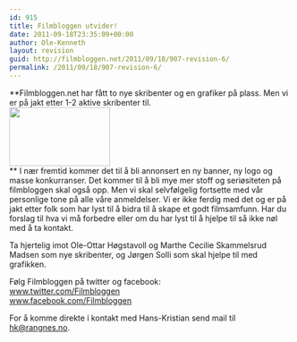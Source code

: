 ```yaml
---
id: 915
title: Filmbloggen utvider!
date: 2011-09-18T23:35:09+00:00
author: Ole-Kenneth
layout: revision
guid: http://filmbloggen.net/2011/09/18/907-revision-6/
permalink: /2011/09/18/907-revision-6/
---
```

**Filmbloggen.net har fått to nye skribenter og en grafiker på plass. Men vi er på jakt etter 1-2 aktive skribenter til.  
<a href="http://filmbloggen.net/2011/09/18/filmbloggen-utvider/filmbloggen_180x105-2/" rel="attachment wp-att-908"><img class="alignnone size-full wp-image-908" src="http://filmbloggen.net/wp-content/uploads//2011/09/filmbloggen_180x105.png" alt="" width="180" height="105" /></a>  
** I nær fremtid kommer det til å bli annonsert en ny banner, ny logo og masse konkurranser. Det kommer til å bli mye mer stoff og seriøsiteten på filmbloggen skal også opp. Men vi skal selvfølgelig fortsette med vår personlige tone på alle våre anmeldelser. Vi er ikke ferdig med det og er på jakt etter folk som har lyst til å bidra til å skape et godt filmsamfunn. Har du forslag til hva vi må forbedre eller om du har lyst til å hjelpe til så ikke nøl med å ta kontakt.

Ta hjertelig imot Ole-Ottar Høgstavoll og Marthe Cecilie Skammelsrud Madsen som nye skribenter, og Jørgen Solli som skal hjelpe til med grafikken.

Følg Filmbloggen på twitter og facebook:  
 <a href="http://www.twitter.com/Filmbloggen" target="_blank">www.twitter.com/Filmbloggen<br /> </a> <a href="http://www.facebook.com/Filmbloggen" target="_blank">www.facebook.com/Filmbloggen</a>

For å komme direkte i kontakt med Hans-Kristian send mail til hk@rangnes.no.